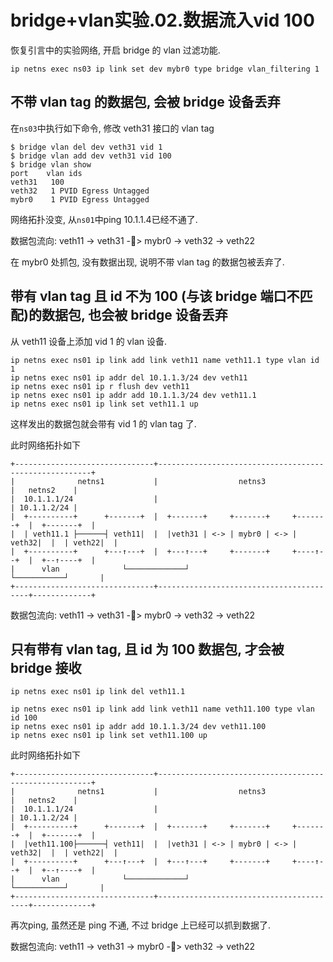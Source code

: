 # bridge+vlan实验.02.数据流入vid 100

恢复引言中的实验网络, 开启 bridge 的 vlan 过滤功能.

```
ip netns exec ns03 ip link set dev mybr0 type bridge vlan_filtering 1
```

## 不带 vlan tag 的数据包, 会被 bridge 设备丢弃

在`ns03`中执行如下命令, 修改 veth31 接口的 vlan tag

```log
$ bridge vlan del dev veth31 vid 1
$ bridge vlan add dev veth31 vid 100
$ bridge vlan show
port	vlan ids
veth31	 100
veth32	 1 PVID Egress Untagged
mybr0	 1 PVID Egress Untagged
```

网络拓扑没变, 从`ns01`中ping 10.1.1.4已经不通了.

数据包流向: veth11 -> veth31 -🚫> mybr0 -> veth32 -> veth22

在 mybr0 处抓包, 没有数据出现, 说明不带 vlan tag 的数据包被丢弃了.

## 带有 vlan tag 且 id 不为 100 (与该 bridge 端口不匹配)的数据包, 也会被 bridge 设备丢弃

从 veth11 设备上添加 vid 1 的 vlan 设备.

```
ip netns exec ns01 ip link add link veth11 name veth11.1 type vlan id 1
ip netns exec ns01 ip addr del 10.1.1.3/24 dev veth11
ip netns exec ns01 ip r flush dev veth11
ip netns exec ns01 ip addr add 10.1.1.3/24 dev veth11.1
ip netns exec ns01 ip link set veth11.1 up
```

这样发出的数据包就会带有 vid 1 的 vlan tag 了.

此时网络拓扑如下

```
+-------------------------------+-------------------------------------------------------+
|              netns1           |                  netns3                 |   netns2    |
|  10.1.1.1/24                  |                                         | 10.1.1.2/24 |
|  +----------+      +-------+  |  +-------+     +-------+     +-------+  |  +-------+  |
|  | veth11.1 ├──────┤ veth11|  |  |veth31 | <-> | mybr0 | <-> | veth32|  |  | veth22|  |
|  +----------+      +---↑---+  |  +---↑---+     +-------+     +----↑--+  |  +--↑----+  |
|      vlan              └─────────────┘                            └───────────┘       |
+-------------------------------+-----------------------------------------+-------------+
```

数据包流向: veth11 -> veth31 -🚫> mybr0 -> veth32 -> veth22

## 只有带有 vlan tag, 且 id 为 100 数据包, 才会被 bridge 接收

```
ip netns exec ns01 ip link del veth11.1

ip netns exec ns01 ip link add link veth11 name veth11.100 type vlan id 100
ip netns exec ns01 ip addr add 10.1.1.3/24 dev veth11.100
ip netns exec ns01 ip link set veth11.100 up
```

此时网络拓扑如下

```
+-------------------------------+-------------------------------------------------------+
|              netns1           |                  netns3                 |   netns2    |
|  10.1.1.1/24                  |                                         | 10.1.1.2/24 |
|  +----------+      +-------+  |  +-------+     +-------+     +-------+  |  +-------+  |
|  |veth11.100├──────┤ veth11|  |  |veth31 | <-> | mybr0 | <-> | veth32|  |  | veth22|  |
|  +----------+      +---↑---+  |  +---↑---+     +-------+     +----↑--+  |  +--↑----+  |
|      vlan              └─────────────┘                            └───────────┘       |
+-------------------------------+-----------------------------------------+-------------+
```

再次ping, 虽然还是 ping 不通, 不过 bridge 上已经可以抓到数据了.

数据包流向: veth11 -> veth31 -> mybr0 -🚫> veth32 -> veth22

